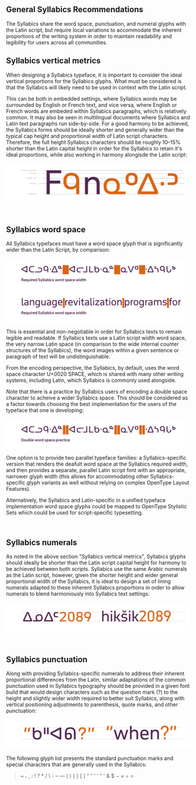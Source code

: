 
## General Syllabics Recommendations
The Syllabics share the word space, punctuation, and numeral glyphs with the Latin script, but require local variations to accommodate the inherent proportions of the writing system in order to maintain readability and legibility for users across all communities.

## Syllabics vertical metrics

When designing a Syllabics typeface, it is important to consider the ideal vertical proportions for the Syllabics glyphs. What must be considered is that the Syllabics will likely need to be used in context with the Latin script. 

This can be both in embedded settings, where Syllabics words may be surrounded by English or French text, and vice versa, where English or French words are embeded within Syllabics paragraphs, which is relatively common. It may also be seen in multilingual documents where Syllabics and Latin text paragraphs run side-by-side. For a good harmony to be achieved, the Syllabics forms should be ideally shorter and generally wider than the typical cap height and proportional width of Latin script characters. Therefore, the full height Syllabics characters should be roughly 10–15% shorter than the Latin capital height in order for the Syllabics to retain it's ideal proportions, while also working in harmony alongisde the Latin script:

![Syllabics vertical metric grid](/figures/syllabics-vertical-metrics.png)

<br>

## Syllabics word space
All Syllabics typefaces must have a word space glyph that is significantly wider than the Latin Script, by comparison:

![Syllabics word space](/figures/word-space.png)

This is essential and non-negotiable in order for Syllabics texts to remain legible and readable. If Syllabics texts use a Latin script width word space, the very narrow Latin space (in comparison to the wide internal counter structures of the Syllabics), the word images within a given sentence or paragraph of text will be undistinguishable. 

From the encoding perspective, the Syllabics, by default, uses the word space character U+0020  SPACE, which is shared with many other writing systems, including Latin, which Syllabics is commonly used alongside.

Note that there is a practice by Syllabics users of encoding a double space character to acheive a wider Syllabics space. This should be considered as a factor towards choosing the best implementation for the users of the typeface that one is developing:

![Double Syllabics word space encoding practice](/figures/double-syllabics-word-space.png)

One option is to provide two parallel typeface families: a Syllabics-specific version that renders the deafult word space at the Syllabics required width, and then provides a separate, parallel Latin script font with an appropriate, narrower glyph width (this allows for accommodating other Syllabics-specific glyph variants as well without relying on complex OpenType Layout Features). 

Alternatively, the Syllabics and Latin-specific in a unified typeface implementation word space glyphs could be mapped to OpenType Stylistic Sets which could be used for script-specific typesetting.

<br>

## Syllabics numerals 

As noted in the above section "Syllabics vertical metrics", Syllabics glyphs should ideally be shorter than the Latin script capital height for harmony to be achieved between both scripts. Syllabics use the same Arabic numerals as the Latin script, however, given the shorter height and wider general proportional width of the Syllabics, it is ideal to design a set of lining numerals adapted to these inherent Syllabics proportions in order to allow numerals to blend harmoniously into Syllabics text settings:

![Syllabics tailored numerals](/figures/syllabics-numeral-proportions.png)

<br>

## Syllabics punctuation

Along with providing Syllabics-specific numerals to address their inherent proportional differences from the Latin, similar adaptations of the common punctuation used in Syllabics typography should be provided in a given font build that would design characters such as the question mark (?) to the height and slightly wider width required to better suit Syllabics, along with vertical positioning adjustments to parenthesis, quote marks, and other punctuation:

![Syllabics specific punctuation](/figures/syllabics-specific-punctuation.png)

The following glyph list presents the standard punctuation marks and special characters that are generally used in the Syllabics:
> ᐀ ᙮ , : ! ? * / \ - – — ( ) { } [ ] “ ” ‘ ’ " ' & $ − × ÷ =